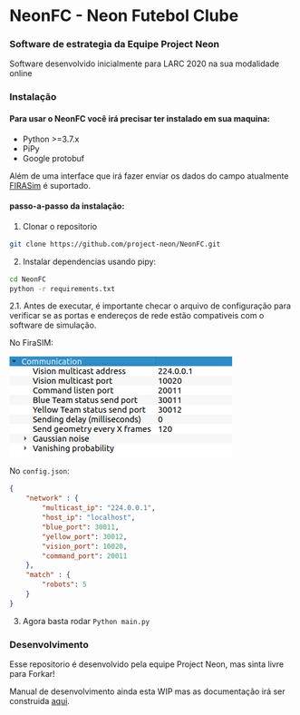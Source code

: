 # NeonFC - Neon Futebol Clube

### Software de estrategia da Equipe Project Neon

Software desenvolvido inicialmente para LARC 2020 na sua modalidade online

### Instalação

#### Para usar o NeonFC você irá precisar ter instalado em sua maquina:

- Python >=3.7.x
- PiPy
- Google protobuf

Além de uma interface que irá fazer enviar os dados do campo atualmente [FIRASim](https://github.com/fira-simurosot/FIRASim) é suportado.

#### passo-a-passo da instalação:

1. Clonar o repositorio
```bash
git clone https://github.com/project-neon/NeonFC.git
```

2. Instalar dependencias usando pipy:

```bash
cd NeonFC
python -r requirements.txt
```

2.1. Antes de executar, é importante checar o arquivo de configuração para verificar se as portas e endereços de rede estão compativeis com o software de simulação.

No FiraSIM:

![Aba de Comunicação do FIRASim](readme/FiraSIM-comtab.png "Aba de Comunicação do FIRASim")

No ```config.json```:

```json
{
    "network" : {
        "multicast_ip": "224.0.0.1",
        "host_ip": "localhost",
        "blue_port": 30011,
        "yellow_port": 30012,
        "vision_port": 10020,
        "command_port": 20011
    },
    "match" : {
        "robots": 5
    }
}
```

3. Agora basta rodar ```Python main.py```

### Desenvolvimento

Esse repositorio é desenvolvido pela equipe Project Neon, mas sinta livre para Forkar!

Manual de desenvolvimento ainda esta WIP mas as documentação irá ser construida [aqui](https://github.com/project-neon/NeonFC/wiki).
